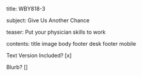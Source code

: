  title:         WBY818-3
 
 subject:       Give Us Another Chance    
 
 teaser:        Put your physician skills to work     
 
 contents:      title
                image
                body
                footer desk
                footer mobile
 
 Text Version Included? [x]
 
 Blurb?                 [] 
